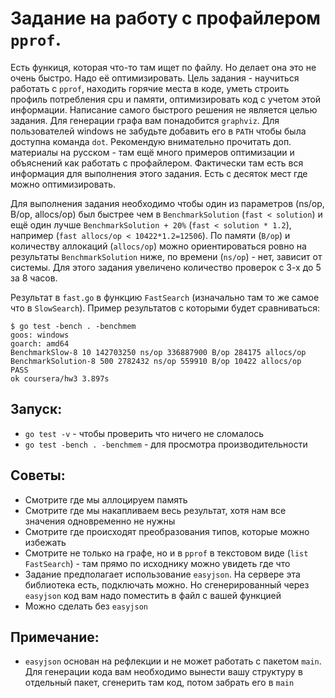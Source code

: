 # Задание на работу с профайлером `pprof`.
Есть функиця, которая что-то там ищет по файлу. Но делает она это не очень быстро. Надо её оптимизировать.
Цель задания - научиться работать с `pprof`, находить горячие места в коде, уметь строить профиль потребления cpu и памяти, оптимизировать код с учетом этой информации. Написание самого быстрого решения не является целью задания.
Для генерации графа вам понадобится `graphviz`. Для пользователей windows не забудьте добавить его в `PATH` чтобы была доступна команда `dot`.
Рекомендую внимательно прочитать доп. материалы на русском - там ещё много примеров оптимизации и объяснений как работать с профайлером. Фактически там есть вся информация для выполнения этого задания.
Есть с десяток мест где можно оптимизировать.

Для выполнения задания необходимо чтобы один из параметров (ns/op, B/op, allocs/op) был быстрее чем в `BenchmarkSolution` (`fast < solution`) и ещё один лучше `BenchmarkSolution + 20%` (`fast < solution * 1.2`), например (`fast allocs/op < 10422*1.2=12506`).
По памяти (`B/op`) и количеству аллокаций (`allocs/op`) можно ориентироваться ровно на результаты `BenchmarkSolution` ниже, по времени (`ns/op`) - нет, зависит от системы.
Для этого задания увеличено количество проверок с 3-х до 5 за 8 часов.

Результат в `fast.go` в функцию `FastSearch` (изначально там то же самое что в `SlowSearch`).
Пример результатов с которыми будет сравниваться:
```
$ go test -bench . -benchmem
goos: windows
goarch: amd64
BenchmarkSlow-8 10 142703250 ns/op 336887900 B/op 284175 allocs/op
BenchmarkSolution-8 500 2782432 ns/op 559910 B/op 10422 allocs/op
PASS
ok coursera/hw3 3.897s
```

## Запуск:
- `go test -v` - чтобы проверить что ничего не сломалось
- `go test -bench . -benchmem` - для просмотра производительности

## Советы:
- Смотрите где мы аллоцируем память
- Смотрите где мы накапливаем весь результат, хотя нам все значения одновременно не нужны
- Смотрите где происходят преобразования типов, которые можно избежать
- Смотрите не только на графе, но и в `pprof` в текстовом виде (`list FastSearch`) - там прямо по исходнику можно увидеть где что
- Задание предполагает использование `easyjson`. На сервере эта библиотека есть, подключать можно. Но сгенерированный через `easyjson` код вам надо поместить в файл с вашей функцией
- Можно сделать без `easyjson`

## Примечание:
- `easyjson` основан на рефлекции и не может работать с пакетом `main`. Для генерации кода вам необходимо вынести вашу структуру в отдельный пакет, сгенерить там код, потом забрать его в `main`
